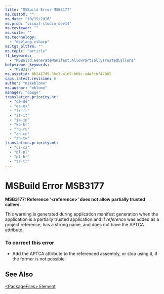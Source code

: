 ```yaml
---
title: "MSBuild Error MSB3177"
ms.custom: ""
ms.date: "10/19/2016"
ms.prod: "visual-studio-dev14"
ms.reviewer: ""
ms.suite: ""
ms.technology: 
  - "devlang-csharp"
ms.tgt_pltfrm: ""
ms.topic: "article"
f1_keywords: 
  - "MSBuild.GenerateManifest.AllowPartiallyTrustedCallers"
helpviewer_keywords: 
  - "MSB3177"
ms.assetid: 0b2417d5-3bc3-4169-b69c-a4a3cbf47882
caps.latest.revision: 6
author: "mikeblome"
ms.author: "mblome"
manager: "douge"
translation.priority.ht: 
  - "de-de"
  - "es-es"
  - "fr-fr"
  - "it-it"
  - "ja-jp"
  - "ko-kr"
  - "ru-ru"
  - "zh-cn"
  - "zh-tw"
translation.priority.mt: 
  - "cs-cz"
  - "pl-pl"
  - "pt-br"
  - "tr-tr"
---
```

# MSBuild Error MSB3177
**MSB3177: Reference '\<reference>' does not allow partially trusted callers.**  
  
 This warning is generated during application manifest generation when the application is a partially trusted application and if *reference* was added as a project reference, has a strong name, and does not have the APTCA attribute.  
  
### To correct this error  
  
-   Add the APTCA attribute to the referenced assembly, or stop using it, if the former is not possible.  
  
## See Also  
 [\<PackageFiles> Element](../deployment/packagefiles-element-bootstrapper.md)